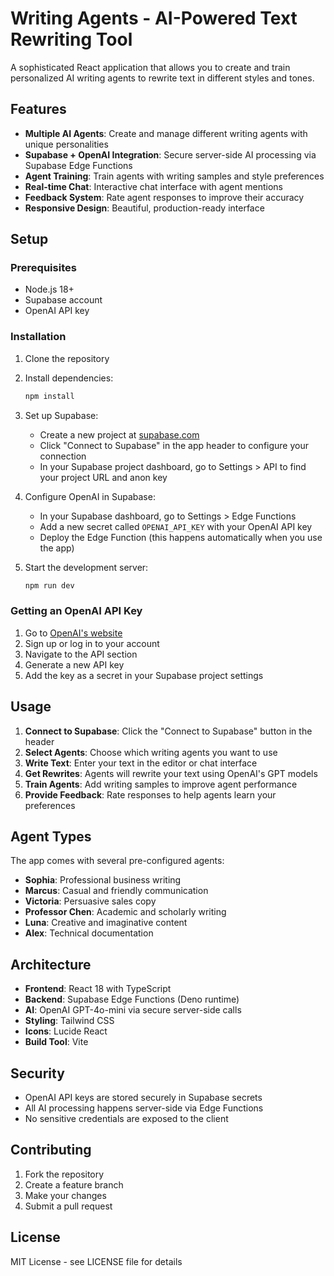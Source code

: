 # Writing Agents - AI-Powered Text Rewriting Tool

A sophisticated React application that allows you to create and train personalized AI writing agents to rewrite text in different styles and tones.

## Features

- **Multiple AI Agents**: Create and manage different writing agents with unique personalities
- **Supabase + OpenAI Integration**: Secure server-side AI processing via Supabase Edge Functions
- **Agent Training**: Train agents with writing samples and style preferences
- **Real-time Chat**: Interactive chat interface with agent mentions
- **Feedback System**: Rate agent responses to improve their accuracy
- **Responsive Design**: Beautiful, production-ready interface

## Setup

### Prerequisites

- Node.js 18+ 
- Supabase account
- OpenAI API key

### Installation

1. Clone the repository
2. Install dependencies:
   ```bash
   npm install
   ```

3. Set up Supabase:
   - Create a new project at [supabase.com](https://supabase.com)
   - Click "Connect to Supabase" in the app header to configure your connection
   - In your Supabase project dashboard, go to Settings > API to find your project URL and anon key

4. Configure OpenAI in Supabase:
   - In your Supabase dashboard, go to Settings > Edge Functions
   - Add a new secret called `OPENAI_API_KEY` with your OpenAI API key
   - Deploy the Edge Function (this happens automatically when you use the app)

5. Start the development server:
   ```bash
   npm run dev
   ```

### Getting an OpenAI API Key

1. Go to [OpenAI's website](https://platform.openai.com/)
2. Sign up or log in to your account
3. Navigate to the API section
4. Generate a new API key
5. Add the key as a secret in your Supabase project settings

## Usage

1. **Connect to Supabase**: Click the "Connect to Supabase" button in the header
2. **Select Agents**: Choose which writing agents you want to use
3. **Write Text**: Enter your text in the editor or chat interface
4. **Get Rewrites**: Agents will rewrite your text using OpenAI's GPT models
5. **Train Agents**: Add writing samples to improve agent performance
6. **Provide Feedback**: Rate responses to help agents learn your preferences

## Agent Types

The app comes with several pre-configured agents:

- **Sophia**: Professional business writing
- **Marcus**: Casual and friendly communication
- **Victoria**: Persuasive sales copy
- **Professor Chen**: Academic and scholarly writing
- **Luna**: Creative and imaginative content
- **Alex**: Technical documentation

## Architecture

- **Frontend**: React 18 with TypeScript
- **Backend**: Supabase Edge Functions (Deno runtime)
- **AI**: OpenAI GPT-4o-mini via secure server-side calls
- **Styling**: Tailwind CSS
- **Icons**: Lucide React
- **Build Tool**: Vite

## Security

- OpenAI API keys are stored securely in Supabase secrets
- All AI processing happens server-side via Edge Functions
- No sensitive credentials are exposed to the client

## Contributing

1. Fork the repository
2. Create a feature branch
3. Make your changes
4. Submit a pull request

## License

MIT License - see LICENSE file for details
